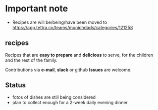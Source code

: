 # Important note

* Recipes are will be/being/have been moved to https://app.tettra.co/teams/munichdads/categories/121258

## recipes

Recipes that are **easy to prepare** and **delicious** to serve, for the children and the rest of the family.

Contributions via **e-mail**, **slack** or github **Issues** are welcome.

## Status

* fotos of dishes are still being considered  
* plan to collect enough for a 2-week daily evening dinner  
